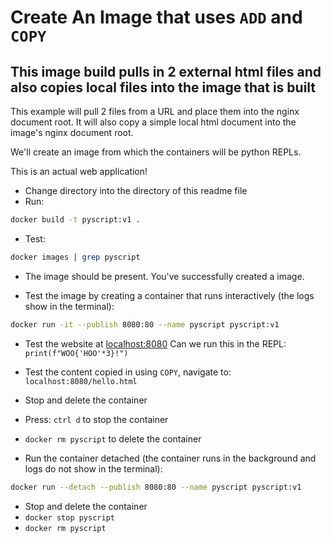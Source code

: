 # Create An Image that uses `ADD` and `COPY`

## This image build pulls in 2 external html files and also copies local files into the image that is built

This example will pull 2 files from a URL and place them into the nginx document root.
It will also copy a simple local html document into the image's nginx document root.

We'll create an image from which the containers will be python REPLs.

This is an actual web application!

- Change directory into the directory of this readme file
- Run:

```bash
docker build -t pyscript:v1 .
```

- Test:

```bash
docker images | grep pyscript
```

- The image should be present. You've successfully created a image.

- Test the image by creating a container that runs interactively (the logs show in the terminal):

```bash
docker run -it --publish 8080:80 --name pyscript pyscript:v1
```

- Test the website at [localhost:8080](http://localhost:8080)
Can we run this in the REPL: `print(f"WOO{'HOO'*3}!")`

- Test the content copied in using `COPY`, navigate to: `localhost:8080/hello.html`

- Stop and delete the container
- Press: `ctrl d` to stop the container
- `docker rm pyscript` to delete the container

- Run the container detached (the container runs in the background and logs do not show in the terminal):

```bash
docker run --detach --publish 8080:80 --name pyscript pyscript:v1
```

- Stop and delete the container
- `docker stop pyscript`
- `docker rm pyscript`

